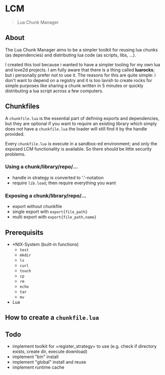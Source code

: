 # LCM

> Lua Chunk Manager 

## About

The Lua Chunk Manager aims to be a simpler toolkit for reusing lua chunks
(as dependencies) and distributing lua code (as scripts, libs, ...).

I created this tool because i wanted to have a simpler tooling for my own lua
and love2d projects. I am fully aware that there is a thing
called **luarocks**; but i personally prefer not to use it. The reasons for
this are quite simple: i don't want to depend on a registry and it is too
lavish to create rocks for simple purposes like sharing a chunk written in 5
minutes or quickly distributing a lua script across a few computers.

## Chunkfiles

A `chunkfile.lua` is the essential part of defining exports and dependencies,
but they are optional if you want to require an existing library which simply
does not have a `chunkfile.lua` the loader will still find it by the handle
provided.

Every `chunkfile.lua` is execute in a sandbox-ed environment; and only the
exposed LCM functionality is available. So there should be little
security problems.

### Using a chunk/library/repo/...

- handle in strategy is converted to '.'-notation
- require `lib.load`; then require everything you want

### Exposing a chunk/library/repo/...

- export without chunkfile
- single export with `export{file_path}`
- multi export with `export{file_path,name}`

## Prerequisits

- *NIX-System (built-in functions)
	- `test`
	- `mkdir`
	- `ls`
	- `curl`
	- `touch`
	- `cp`
	- `rm`
	- `echo`
	- `tar`
	- `mv`
- Lua

## How to create a `chunkfile.lua`


## Todo

- implement toolkit for +register_strategy+ to use (e.g. check if directory
  exists, create dir, execute download)
- implement "bin" install
- implement "global" install and reuse
- implement runtime cache